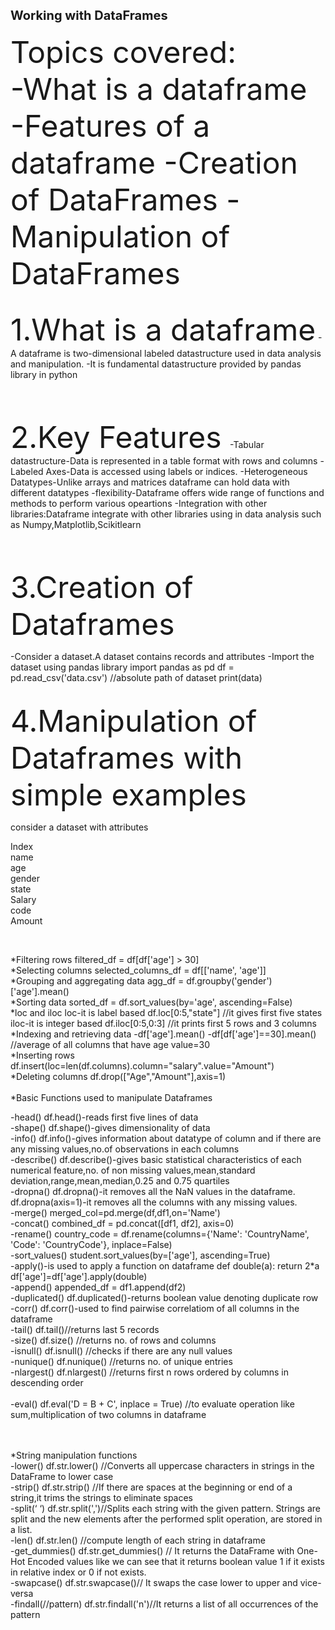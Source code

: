<span style="font-size: 20px; font-weight: bold;">Working with DataFrames</span>
</br>
</br>
<font size="16">Topics covered:</font>
</br>
<font size="14">
-What is a dataframe 
-Features of a dataframe
-Creation of DataFrames
-Manipulation of DataFrames
</font>
</br>
</br>

<font size="14">1.What is a dataframe</font>
-A dataframe is two-dimensional labeled datastructure used in data analysis and manipulation.
-It is fundamental datastructure provided by pandas library in python 

</br>
</br>

<font size="14">2.Key Features </font>
-Tabular datastructure-Data is represented in a table format with rows and columns
-Labeled Axes-Data is accessed using labels or indices.
-Heterogeneous Datatypes-Unlike arrays and matrices dataframe can hold data with different datatypes
-flexibility-Dataframe offers wide range of functions and methods to perform various opeartions
-Integration with other libraries:Dataframe integrate with other libraries using in data analysis such as Numpy,Matplotlib,Scikitlearn

</br>
</br>

<font size="14">3.Creation of Dataframes</font>

-Consider a dataset.A dataset contains records and attributes
-Import the dataset using pandas library
		import pandas as pd
		df = pd.read_csv('data.csv')  //absolute path of dataset
		print(data)
</br>
</br>


<font size="14">4.Manipulation of Dataframes with simple examples</font>

consider a dataset with attributes </br> 

Index  </br>name </br> age </br> gender</br>  state    </br>     Salary </br>  code </br>   Amount</br>

</br>

*Filtering rows
    filtered_df = df[df['age'] > 30]
<br>
*Selecting columns
    selected_columns_df = df[['name', 'age']]
<br>
*Grouping and aggregating data
    agg_df = df.groupby('gender')['age'].mean()
<br>
*Sorting data
    sorted_df = df.sort_values(by='age', ascending=False)
<br>
*loc and iloc
  loc-it is label based
    df.loc[0:5,"state"] //it gives first five states 
  iloc-it is integer based
    df.iloc[0:5,0:3]    //it prints first 5 rows and 3 columns 
<br>
*Indexing and retrieving data 
   -df['age'].mean()
   -df[df['age']==30].mean() //average of all columns that have age value=30
<br>
*Inserting rows
   df.insert(loc=len(df.columns).column="salary".value="Amount")
<br>
*Deleting columns
   df.drop(["Age","Amount"],axis=1) 
<br>
<br>
*Basic Functions used to manipulate Dataframes
</br>

-head()
   df.head()-reads first five lines of data
</br>
-shape()
   df.shape()-gives dimensionality of data
</br>
-info()
   df.info()-gives information about datatype of column and if there are any missing values,no.of observations in each columns
</br>
-describe()
   df.describe()-gives basic statistical characteristics of each numerical feature,no. of non missing values,mean,standard deviation,range,mean,median,0.25 and 0.75 quartiles 
</br>
-dropna()
   df.dropna()-it removes all the NaN values in the dataframe.
   df.dropna(axis=1)-it removes all the columns with any missing values.
</br>
-merge()
   merged_col=pd.merge(df,df1,on='Name')
</br>
-concat()
   combined_df = pd.concat([df1, df2], axis=0)
</br>
-rename()
   country_code = df.rename(columns={'Name': 'CountryName',
                                  'Code': 'CountryCode'},
                         inplace=False)
</br>
-sort_values()
	student.sort_values(by=['age'], ascending=True)
</br>
-apply()-is used to apply a function on dataframe 
    def double(a):
    	return 2*a  
    df['age']=df['age'].apply(double)
</br>
-append()
    appended_df = df1.append(df2)
</br>
-duplicated()
    df.duplicated()-returns boolean value denoting duplicate row
</br>
-corr()
    df.corr()-used to find pairwise correlatiom of all columns in the dataframe
</br>
-tail()
    df.tail()//returns last 5 records
</br>
-size()
    df.size() //returns no. of rows and columns 
</br>
-isnull()
     df.isnull() //checks if there are any null values
</br>
-nunique()
	df.nunique() //returns no. of unique entries
</br>
-nlargest()
	df.nlargest() //returns first n rows ordered by columns in descending order  
</br>
-eval()
    df.eval('D = B + C', inplace = True)  //to evaluate operation like sum,multiplication of two columns in dataframe 

</br>
</br>
*String manipulation functions
</br>
-lower()
    df.str.lower() //Converts all uppercase characters in strings in the DataFrame to lower case 
</br>
-strip()
    df.str.strip() //If there are spaces at the beginning or end of a string,it trims the strings to eliminate spaces
</br>
-split(‘ ‘)
	df.str.split(',')//Splits each string with the given pattern. Strings are split and the new elements after the performed split operation, are stored in a list.
</br>
-len()
    df.str.len() //compute length of each string in dataframe  
</br>
-get_dummies()
    df.str.get_dummies() // It returns the DataFrame with One-Hot Encoded values like we can see that it returns boolean value 1 if it exists in relative index or 0 if not exists.
</br>
-swapcase()
    df.str.swapcase()// It swaps the case lower to upper and vice-versa
</br>
-findall(//pattern)
    df.str.findall('n')//It returns a list of all occurrences of the pattern
</br>
